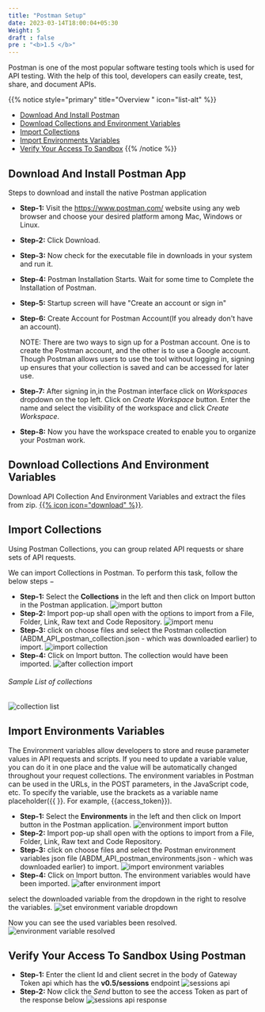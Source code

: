 ```yaml
---
title: "Postman Setup"
date: 2023-03-14T18:00:04+05:30
Weight: 5
draft : false
pre : "<b>1.5 </b>"
---
```



Postman is one of the most popular software testing tools which is used for API testing. With the help of this tool, developers can easily create, test, share, and document APIs.

{{% notice style="primary" title="Overview " icon="list-alt" %}}
- [Download And Install Postman](#download-and-install-postman-app)
- [Download Collections and Environment Variables](#download-collections-and-environment-variables)
- [Import Collections](#import-collections)
- [Import Environments Variables](#import-environments-variables) 
- [Verify Your Access To Sandbox](#verify-your-access-to-sandbox-using-postman)
{{% /notice %}}


## Download And Install Postman App
Steps to download and install the native Postman application

- **Step-1:** Visit the https://www.postman.com/ website using any web browser and choose your desired platform among Mac, Windows or Linux.
- **Step-2:** Click Download.
- **Step-3:** Now check for the executable file in downloads in your system and run it.
- **Step-4:** Postman Installation Starts. Wait for some time to Complete the Installation of Postman.
- **Step-5:** Startup screen will have "Create an account or sign in"
- **Step-6:** Create Account for Postman Account(If you already don't have an account).

    NOTE: There are two ways to sign up for a Postman account. One is to create the Postman account, and the other is to use a Google account. Though Postman allows users to use the tool without logging in, signing up ensures that your collection is saved and can be accessed for later use.
- **Step-7:** After signing in,in the Postman interface click on *Workspaces* dropdown on the top left. Click on *Create Workspace* button. Enter the name and select the visibility of the workspace and click *Create Workspace*.
- **Step-8:** Now you have the workspace created to enable you to organize your Postman work.

## Download Collections And Environment Variables 

Download API Collection And Environment Variables and extract the files from zip.
[{{% icon icon="download" %}}](../Postman_Collection_And_EnvironmentVariables.zip "download"). 

## Import Collections
Using Postman Collections, you can group related API requests or share sets of API requests.

We can import Collections in Postman. To perform this task, follow the below steps −

- **Step-1:** Select the **Collections** in the left and then click on Import button in the Postman application.
![import button](../import_postman_collection.png)
- **Step-2:** Import pop-up shall open with the options to import from a File, Folder, Link, Raw text and Code Repository.
![import menu](../import_menu.png)
- **Step-3:** click on choose files and select the Postman collection (ABDM_API_postman_collection.json - which was downloaded earlier) to import. 
![import collection](../import_collection.png)
- **Step-4:** Click on Import button. The collection would have been imported.
![after collection import](../after_collection_import.png)

###### Sample List of collections 
![collection list](../sample_collection_list.png)

## Import Environments Variables
The Environment variables allow developers to store and reuse parameter values in API requests and scripts. If you need to update a variable value, you can do it in one place and the value will be automatically changed throughout your request collections. The environment variables in Postman can be used in the URLs, in the POST parameters, in the JavaScript code, etc. To specify the variable, use the brackets as a variable name placeholder({{ }}. For example, {{access_token}}).


- **Step-1:** Select the **Environments** in the left and then click on Import button in the Postman application.
![environment import button](../environment_import.png)
- **Step-2:** Import pop-up shall open with the options to import from a File, Folder, Link, Raw text and Code Repository.
- **Step-3:** click on choose files and select the Postman environment variables json file (ABDM_API_postman_environments.json - which was downloaded earlier) to import. 
![import environment variables](../environment_variables_files_imported.png)
- **Step-4:** Click on Import button. The environment variables would have been imported.
![after environment import](../after_environment_import.png)

select the downloaded variable from the dropdown in the right to resolve the variables. 
![set environment variable dropdown](../select_environment_variable_dropdown.png)

Now you can see the used variables been resolved.
![environment variable resolved](../variables_resolved.png)

## Verify Your Access To Sandbox Using Postman
- **Step-1:** Enter the client Id and client secret in the body of  Gateway Token api which has the **v0.5/sessions** endpoint 
![sessions api](../sessions_api.png)
- **Step-2:** Now click the *Send* button to see the access Token as part of the response below
![sessions api response](../sessions_api_response.png)


